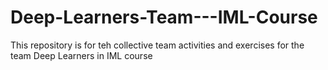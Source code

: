 # Deep-Learners-Team---IML-Course
This repository is for teh collective team activities and exercises for the team Deep Learners in IML course
